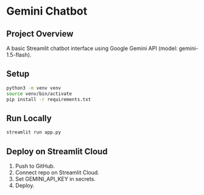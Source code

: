 # Gemini Chatbot

## Project Overview
A basic Streamlit chatbot interface using Google Gemini API (model: gemini-1.5-flash).

## Setup
```bash
python3 -m venv venv
source venv/bin/activate
pip install -r requirements.txt
```

## Run Locally
```bash
streamlit run app.py
```

## Deploy on Streamlit Cloud
1. Push to GitHub.
2. Connect repo on Streamlit Cloud.
3. Set GEMINI_API_KEY in secrets.
4. Deploy. 